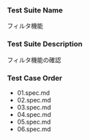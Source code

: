 ### Test Suite Name
フィルタ機能

### Test Suite Description
フィルタ機能の確認

### Test Case Order
- 01.spec.md
- 02.spec.md
- 03.spec.md
- 04.spec.md
- 05.spec.md
- 06.spec.md
